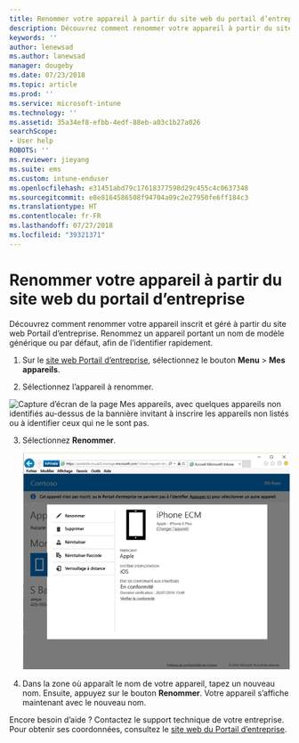 ```yaml
---
title: Renommer votre appareil à partir du site web du portail d’entreprise
description: Découvrez comment renommer votre appareil à partir du site web Portail d’entreprise.
keywords: ''
author: lenewsad
ms.author: lanewsad
manager: dougeby
ms.date: 07/23/2018
ms.topic: article
ms.prod: ''
ms.service: microsoft-intune
ms.technology: ''
ms.assetid: 35a34ef8-efbb-4edf-88eb-a03c1b27a026
searchScope:
- User help
ROBOTS: ''
ms.reviewer: jieyang
ms.suite: ems
ms.custom: intune-enduser
ms.openlocfilehash: e31451abd79c17618377598d29c455c4c0637348
ms.sourcegitcommit: e8e8164586508f94704a09c2e27950fe6ff184c3
ms.translationtype: HT
ms.contentlocale: fr-FR
ms.lasthandoff: 07/27/2018
ms.locfileid: "39321371"
---
```

# <a name="rename-your-device-from-the-company-portal-website"></a>Renommer votre appareil à partir du site web du portail d’entreprise

Découvrez comment renommer votre appareil inscrit et géré à partir du site web Portail d’entreprise. Renommez un appareil portant un nom de modèle générique ou par défaut, afin de l’identifier rapidement.  

1. Sur le [site web Portail d’entreprise](https://portal.manage.microsoft.com/HelpDeskDialog), sélectionnez le bouton __Menu__ > __Mes appareils__.

2. Sélectionnez l’appareil à renommer.

![Capture d’écran de la page Mes appareils, avec quelques appareils non identifiés au-dessus de la bannière invitant à inscrire les appareils non listés ou à identifier ceux qui ne le sont pas.](./media/macOS_enroll_002_tap_here_banner.png)  

3. Sélectionnez **Renommer**.  

   ![Toutes les options disponibles pour un appareil sélectionné sur le site web Portail d’entreprise, notamment Renommer, Supprimer, Réinitialiser l’appareil, Réinitialiser le code secret et Verrouillage à distance. ](./media/iwp-screen-with-all-options.png)  
    

4. Dans la zone où apparaît le nom de votre appareil, tapez un nouveau nom. Ensuite, appuyez sur le bouton **Renommer**. Votre appareil s’affiche maintenant avec le nouveau nom.

Encore besoin d’aide ? Contactez le support technique de votre entreprise. Pour obtenir ses coordonnées, consultez le [site web du Portail d’entreprise](https://portal.manage.microsoft.com/HelpDeskDialog).
